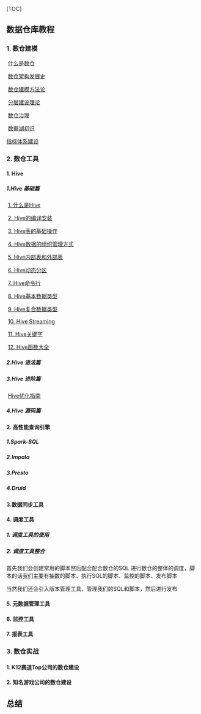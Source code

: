 [TOC]

## 数据仓库教程

### 1. 数仓建模

​	[什么是数仓]()

​	[数仓架构发展史](https://blog.csdn.net/king14bhhb/article/details/110715863)

​	[数仓建模方法论](https://blog.csdn.net/king14bhhb/article/details/110894422)

​	[分层建设理论](https://blog.csdn.net/king14bhhb/article/details/110714959)

​	[数仓治理]()

​	[数据湖初识](https://blog.csdn.net/king14bhhb/article/details/111392617)

   [指标体系建设](https://blog.csdn.net/king14bhhb/article/details/110941854)

### 2. 数仓工具

#### 1. Hive

##### 1.Hive 基础篇

​	[1. 什么是Hive](https://blog.csdn.net/king14bhhb/article/details/111462896)

​	[2. Hive的编译安装](https://blog.csdn.net/king14bhhb/article/details/111568313)

​	[3. Hive表的基础操作](https://blog.csdn.net/king14bhhb/article/details/111584254)

​	[4. Hive数据的组织管理方式](https://blog.csdn.net/king14bhhb/article/details/111592592)

​	[5. Hive内部表和外部表](https://blog.csdn.net/king14bhhb/article/details/111595879)

​	[6. Hive动态分区](https://blog.csdn.net/king14bhhb/article/details/111598399)

​	[7. Hive命令行](https://blog.csdn.net/king14bhhb/article/details/111600665)

​	[8. Hive基本数据类型](https://blog.csdn.net/king14bhhb/article/details/111657942)

​	[9. Hive复合数据类型](https://blog.csdn.net/king14bhhb/article/details/111712993)

​	[10. Hive Streaming](https://blog.csdn.net/king14bhhb/article/details/111729038)

​	[11. Hive关键字](https://blog.csdn.net/king14bhhb/article/details/111735030)

​	[12. Hive函数大全](https://blog.csdn.net/king14bhhb/article/details/111765573)

##### 2.Hive 语法篇



##### 3.Hive 进阶篇

​	[Hive优化指南](https://blog.csdn.net/king14bhhb/article/details/111244999)

##### 4.Hive 源码篇

#### 2. 高性能查询引擎

##### 1.Spark-SQL

##### 2.Impala

##### 3.Presto

##### 4.Druid

#### 3.数据同步工具

#### 4. 调度工具

##### 1. 调度工具的使用

##### 2. 调度工具整合

首先我们会创建常用的脚本然后配合配合数仓的SQL 进行数仓的整体的调度，脚本的话我们主要有抽数的脚本、执行SQL的脚本、监控的脚本、发布脚本

当然我们还会引入版本管理工具，管理我们的SQL和脚本，然后进行发布

#### 5. 元数据管理工具

#### 6. 监控工具

#### 7. 报表工具

### 3. 数仓实战

#### 1. K12赛道Top公司的数仓建设

#### 2. 知名游戏公司的数仓建设



## 总结

